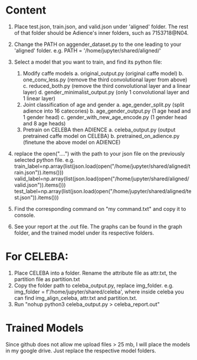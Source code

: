 # Content
1. Place test.json, train.json, and valid.json under 'aligned' folder. The rest of that folder should be Adience's inner folders, such as 7153718@N04.
2. Change the PATH on aggender_dataset.py to the one leading to your 'aligned' folder.
    e.g. PATH = '/home/jupyter/shared/aligned/'
3. Select a model that you want to train, and find its python file:
    1. Modify caffe models
        a. original_output.py (original caffe model)
        b. one_conv_less.py (remove the third convolutional layer from above)
        c. reduced_both.py (remove the third convolutional layer and a linear layer)
        d. gender_minimalist_output.py (only 1 convolutional layer and 1 linear layer)
    2. Joint classification of age and gender
        a. age_gender_split.py (split adience into 16 catecories)
        b. age_gender_output.py (1 age head and 1 gender head)
        c. gender_with_new_age_encode.py (1 gender head and 8 age heads)
    3. Pretrain on CELEBA then ADIENCE
        a. celeba_output.py (output pretrained caffe model on CELEBA)
        b. pretrained_on_adience.py (finetune the above model on ADIENCE)
4. replace the open("....") with the path to your json file on the previously selected python file.
    e.g.
    train_label=np.array(list(json.load(open("/home/jupyter/shared/aligned/train.json")).items()))
    valid_label=np.array(list(json.load(open("/home/jupyter/shared/aligned/valid.json")).items()))
    test_label=np.array(list(json.load(open("/home/jupyter/shared/aligned/test.json")).items()))

5. Find the corresponding command on "my command.txt" and copy it to console.
6. See your report at the .out file. The graphs can be found in the graph folder, and the trained model under its respective folders.

# For CELEBA:

1. Place CELEBA into a folder. Rename the attribute file as attr.txt, the partition file as partition.txt
2. Copy the folder path to celeba_output.py, replace img_folder. e.g. img_folder = f'/home/jupyter/shared/celeba', where inside celeba you can find img_align_celeba, attr.txt and partition.txt.
3. Run "nohup python3 celeba_output.py > celeba_report.out"

# Trained Models
Since github does not allow me upload files > 25 mb, I will place the models in my google drive. Just replace the respective model folders.
